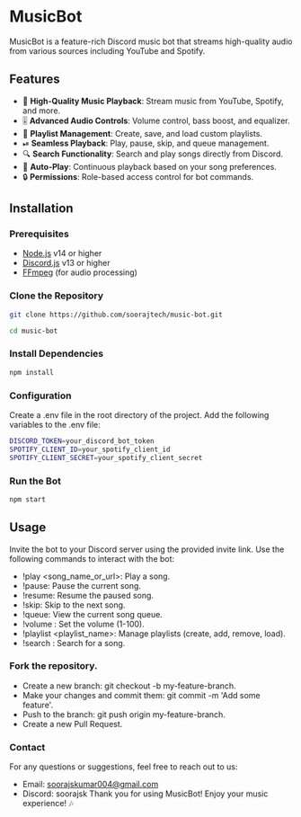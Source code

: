 # MusicBot

MusicBot is a feature-rich Discord music bot that streams high-quality audio from various sources including YouTube and Spotify.

## Features

- 🎵 **High-Quality Music Playback**: Stream music from YouTube, Spotify, and more.
- 🎚 **Advanced Audio Controls**: Volume control, bass boost, and equalizer.
- 📃 **Playlist Management**: Create, save, and load custom playlists.
- ⏯ **Seamless Playback**: Play, pause, skip, and queue management.
- 🔍 **Search Functionality**: Search and play songs directly from Discord.
- 🔄 **Auto-Play**: Continuous playback based on your song preferences.
- 🔒 **Permissions**: Role-based access control for bot commands.

## Installation

### Prerequisites

- [Node.js](https://nodejs.org/) v14 or higher
- [Discord.js](https://discord.js.org/) v13 or higher
- [FFmpeg](https://ffmpeg.org/download.html) (for audio processing)

### Clone the Repository

```bash
git clone https://github.com/soorajtech/music-bot.git
```
``` bash
cd music-bot
```

### Install Dependencies
```bash
npm install
```
### Configuration
Create a .env file in the root directory of the project.
Add the following variables to the .env file:
```bash
DISCORD_TOKEN=your_discord_bot_token
SPOTIFY_CLIENT_ID=your_spotify_client_id
SPOTIFY_CLIENT_SECRET=your_spotify_client_secret
```
### Run the Bot
```bash
npm start
```

## Usage
Invite the bot to your Discord server using the provided invite link. Use the following commands to interact with the bot:

- !play <song_name_or_url>: Play a song.
- !pause: Pause the current song.
- !resume: Resume the paused song.
- !skip: Skip to the next song.
- !queue: View the current song queue.
- !volume <value>: Set the volume (1-100).
- !playlist <action> <playlist_name>: Manage playlists (create, add, remove, load).
- !search <query>: Search for a song.

### Fork the repository.
- Create a new branch: git checkout -b my-feature-branch.
- Make your changes and commit them: git commit -m 'Add some feature'.
- Push to the branch: git push origin my-feature-branch.
- Create a new Pull Request.

### Contact
For any questions or suggestions, feel free to reach out to us:

- Email: soorajskumar004@gmail.com
- Discord: soorajsk
Thank you for using MusicBot! Enjoy your music experience! 🎶
